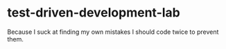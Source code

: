 # test-driven-development-lab
Because I suck at finding my own mistakes I should code twice to prevent them.
